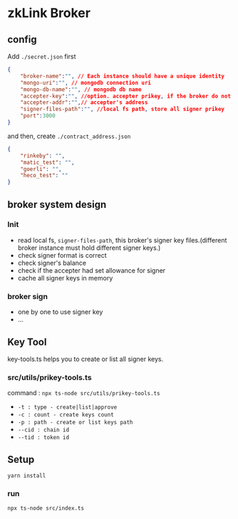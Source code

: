 # zkLink Broker
## config
Add `./secret.json` first

```json
{
    "broker-name":"", // Each instance should have a unique identity
    "mongo-uri":"", // mongodb connection uri
    "mongo-db-name":"", // mongodb db name
    "accepter-key":"", //option. accepter prikey, if the broker do not need to pay ETH,BNB,MATIC..., no need to fill this item.
    "accepter-addr":"",// accepter's address
    "signer-files-path":"", //local fs path, store all signer prikey
    "port":3000
}
```


and then, create `./contract_address.json`
```json
{
    "rinkeby": "",
    "matic_test": "",
    "goerli": "",
    "heco_test": ""
}
```

## broker system design
### Init
* read local fs, `signer-files-path`, this broker's signer key files.(different broker instance must hold different signer keys.)
* check signer format is correct
* check signer's balance
* check if the accepter had set allowance for signer 
* cache all signer keys in memory

### broker sign
* one by one to use signer key
* ...

## Key Tool
key-tools.ts helps you to create or list all signer keys.
### src/utils/prikey-tools.ts
command : `npx ts-node src/utils/prikey-tools.ts`

- `-t : type - create|list|approve`
- `-c : count - create keys count`
- `-p : path - create or list keys path`
- `--cid : chain id`
- `--tid : token id`
## Setup
```
yarn install
```

### run
```
npx ts-node src/index.ts
```